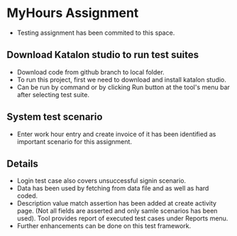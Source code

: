 # MyHours Assignment
* Testing assignment has been commited to this space.

## Download Katalon studio to run test suites
* Download code from github branch to local folder.
* To run this project, first we need to download and install katalon studio.
* Can be run by command or by clicking Run button at the tool's menu bar after selecting test suite.

## System test scenario
* Enter work hour entry and create invoice of it has been identified as important scenario for this assignment.

## Details
* Login test case also covers unsuccessful signin scenario.
* Data has been used by fetching from data file and as well as hard coded.
* Description value match assertion has been added at create activity page. (Not all fields are asserted and only samle scenarios has been used).
Tool provides report of executed test cases under Reports menu.
* Further enhancements can be done on this test framework.
